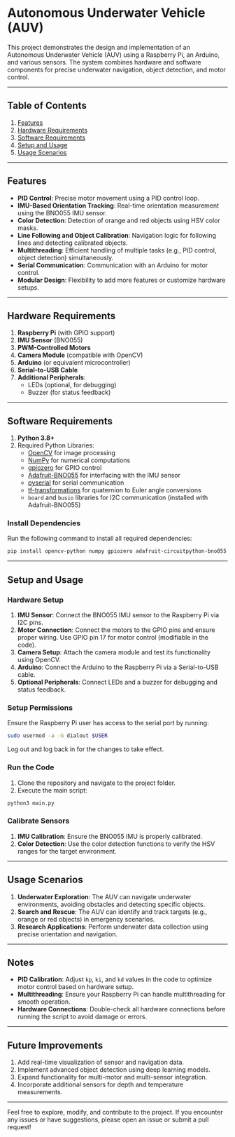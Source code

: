# Autonomous Underwater Vehicle (AUV)

This project demonstrates the design and implementation of an Autonomous Underwater Vehicle (AUV) using a Raspberry Pi, an Arduino, and various sensors. The system combines hardware and software components for precise underwater navigation, object detection, and motor control.

---

## **Table of Contents**

1. [Features](#features)
2. [Hardware Requirements](#hardware-requirements)
3. [Software Requirements](#software-requirements)
4. [Setup and Usage](#setup-and-usage)
5. [Usage Scenarios](#usage-scenarios)

---

## **Features**

- **PID Control**: Precise motor movement using a PID control loop.
- **IMU-Based Orientation Tracking**: Real-time orientation measurement using the BNO055 IMU sensor.
- **Color Detection**: Detection of orange and red objects using HSV color masks.
- **Line Following and Object Calibration**: Navigation logic for following lines and detecting calibrated objects.
- **Multithreading**: Efficient handling of multiple tasks (e.g., PID control, object detection) simultaneously.
- **Serial Communication**: Communication with an Arduino for motor control.
- **Modular Design**: Flexibility to add more features or customize hardware setups.

---

## **Hardware Requirements**

1. **Raspberry Pi** (with GPIO support)
2. **IMU Sensor** (BNO055)
3. **PWM-Controlled Motors**
4. **Camera Module** (compatible with OpenCV)
5. **Arduino** (or equivalent microcontroller)
6. **Serial-to-USB Cable**
7. **Additional Peripherals**:
   - LEDs (optional, for debugging)
   - Buzzer (for status feedback)

---

## **Software Requirements**

1. **Python 3.8+**
2. Required Python Libraries:
   - [OpenCV](https://pypi.org/project/opencv-python/) for image processing
   - [NumPy](https://pypi.org/project/numpy/) for numerical computations
   - [gpiozero](https://gpiozero.readthedocs.io/) for GPIO control
   - [Adafruit-BNO055](https://pypi.org/project/adafruit-circuitpython-bno055/) for interfacing with the IMU sensor
   - [pyserial](https://pypi.org/project/pyserial/) for serial communication
   - [tf-transformations](https://pypi.org/project/tf-transformations/) for quaternion to Euler angle conversions
   - `board` and `busio` libraries for I2C communication (installed with Adafruit-BNO055)

### Install Dependencies

Run the following command to install all required dependencies:

```bash
pip install opencv-python numpy gpiozero adafruit-circuitpython-bno055 pyserial tf-transformations
```

---

## **Setup and Usage**

### **Hardware Setup**

1. **IMU Sensor**: Connect the BNO055 IMU sensor to the Raspberry Pi via I2C pins.
2. **Motor Connection**: Connect the motors to the GPIO pins and ensure proper wiring. Use GPIO pin 17 for motor control (modifiable in the code).
3. **Camera Setup**: Attach the camera module and test its functionality using OpenCV.
4. **Arduino**: Connect the Arduino to the Raspberry Pi via a Serial-to-USB cable.
5. **Optional Peripherals**: Connect LEDs and a buzzer for debugging and status feedback.

### **Setup Permissions**

Ensure the Raspberry Pi user has access to the serial port by running:

```bash
sudo usermod -a -G dialout $USER
```

Log out and log back in for the changes to take effect.

### **Run the Code**

1. Clone the repository and navigate to the project folder.
2. Execute the main script:

```bash
python3 main.py
```

### **Calibrate Sensors**

1. **IMU Calibration**: Ensure the BNO055 IMU is properly calibrated.
2. **Color Detection**: Use the color detection functions to verify the HSV ranges for the target environment.

---

## **Usage Scenarios**

1. **Underwater Exploration**: The AUV can navigate underwater environments, avoiding obstacles and detecting specific objects.
2. **Search and Rescue**: The AUV can identify and track targets (e.g., orange or red objects) in emergency scenarios.
3. **Research Applications**: Perform underwater data collection using precise orientation and navigation.

---

## **Notes**

- **PID Calibration**: Adjust `kp`, `ki`, and `kd` values in the code to optimize motor control based on hardware setup.
- **Multithreading**: Ensure your Raspberry Pi can handle multithreading for smooth operation.
- **Hardware Connections**: Double-check all hardware connections before running the script to avoid damage or errors.

---

## **Future Improvements**

1. Add real-time visualization of sensor and navigation data.
2. Implement advanced object detection using deep learning models.
3. Expand functionality for multi-motor and multi-sensor integration.
4. Incorporate additional sensors for depth and temperature measurements.

---

Feel free to explore, modify, and contribute to the project. If you encounter any issues or have suggestions, please open an issue or submit a pull request!

